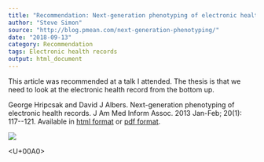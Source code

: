 ```yaml
---
title: "Recommendation: Next-generation phenotyping of electronic health records"
author: "Steve Simon"
source: "http://blog.pmean.com/next-generation-phenotyping/"
date: "2018-09-13"
category: Recommendation
tags: Electronic health records
output: html_document
---
```


This article was recommended at a talk I attended. The thesis is that we
need to look at the electronic health record from the bottom
up.

<!---More--->

George Hripcsak and David J Albers. Next-generation phenotyping of
electronic health records. J Am Med Inform Assoc. 2013 Jan-Feb; 20(1):
117--121. Available in [html
format](https://academic.oup.com/jamia/article/20/1/117/2909152) or [pdf
format](https://academic.oup.com/jamia/article-pdf/20/1/117/9516924/20-1-117.pdf).

![](http://www.pmean.com/images/images/18/next-generation-phenotyping01.png)



<U+00A0>


